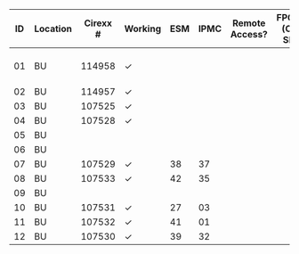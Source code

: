 |  ID | Location      | Cirexx # |Working | ESM | IPMC | Remote Access? | FPGAs (CM SN) | SoC | Proposed location | notes |
| --- | ---           | ---      | ---    | --- | ---  | ---            | ---           | --- | ---               | ---   |
| 01  | BU            | 114958   | &check;|     |      |                |               |     |                   | TCDS to CM |
| 02  | BU            | 114957   | &check;|     |      |                |               |     |                   |       |
| 03  | BU            | 107525   | &check;|     |      |                |               |     |                   |       |
| 04  | BU            | 107528   | &check;|     |      |                |               |     |                   |       |
| 05  | BU            |          |        |     |      |                |               |     |                   |       |
| 06  | BU            |          |        |     |      |                |               |     |                   |       |
| 07  | BU            | 107529   | &check;|  38 |  37  |                |               | SN201902 |                   |       |
| 08  | BU            | 107533   | &check;|  42 |  35  |                |               |     |                   |       |
| 09  | BU            |          |        |     |      |                |               |     |                   |       |
| 10  | BU            | 107531   | &check;|  27 |  03  |                |               | SN201903 |                   |       |
| 11  | BU            | 107532   | &check;|  41 |  01  |                |               |     |                   |       |
| 12  | BU            | 107530   | &check;|  39 |  32  |                |               | SN164315 |                   |       |

